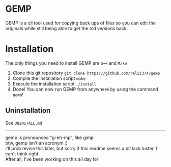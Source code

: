 # GEMP
GEMP is a cli tool used for copying back ups of files so you can edit the originals while still being able to get the old versions back.

# Installation
The only things you need to install GEMP are `G++` and `Make`

1. Clone this git repository `git clone https://github.com/relic374/gemp`
2. Compile the installation script `make`
3. Execute the installation script `./install`
4. Done! You can now run GEMP from anywhere by using the command `gemp`!

## Uninstallation
See `UNINSTALL.md`

---
gemp is pronounced "g-eh-mp", like gimp<br>
btw, gemp isn't an acronym :)<br>
I'll prob revise this later, but sorry if this readme seems a bit lack luster, I can't think right.<br>
After all, I've been working on this all day lol
